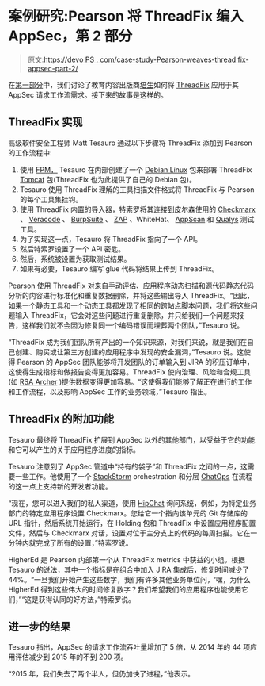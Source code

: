 # 案例研究:Pearson 将 ThreadFix 编入 AppSec，第 2 部分

> 原文:[https://devo PS . com/case-study-Pearson-weaves-thread fix-appsec-part-2/](https://devops.com/case-study-pearson-weaves-threadfix-appsec-part-2/)

在[第一部分](https://devops.com/2016/02/12/case-study-pearson-weaves-threadfix-appsec-part-1/)中，我们讨论了教育内容出版商[培生](https://www.pearson.com/)如何将 [ThreadFix](http://www.threadfix.org/) 应用于其 AppSec 请求工作流需求。接下来的故事是这样的。

## ThreadFix 实现

高级软件安全工程师 Matt Tesauro 通过以下步骤将 ThreadFix 添加到 Pearson 的工作流程中:

1.  使用 [FPM，](https://github.com/jordansissel/fpm) Tesauro 在内部创建了一个 [Debian Linux](https://www.debian.org/) 包来部署 ThreadFix [Tomcat](https://tomcat.apache.org/) 包(ThreadFix 也为此提供了自己的 Debian 包)。
2.  Tesauro 使用 ThreadFix 理解的工具扫描文件格式将 ThreadFix 与 Pearson 的每个工具集挂钩。
3.  使用 ThreadFix 内置的导入器，特索罗将其连接到皮尔森使用的 [Checkmarx](https://www.checkmarx.com/) 、 [Veracode](https://www.veracode.com/) 、 [BurpSuite](https://portswigger.net/burp/) 、 [ZAP](https://www.owasp.org/index.php/OWASP_Zed_Attack_Proxy_Project) 、WhiteHat、 [AppScan](https://www-03.ibm.com/software/products/en/appscan) 和 [Qualys](https://www.qualys.com/) 测试工具。
4.  为了实现这一点，Tesauro 将 ThreadFix 指向了一个 API。
5.  然后特索罗设置了一个 API 密匙。
6.  然后，系统被设置为获取测试结果。
7.  如果有必要，Tesauro 编写 glue 代码将结果上传到 ThreadFix。

Pearson 使用 ThreadFix 对来自手动评估、应用程序动态扫描和源代码静态代码分析的内容进行标准化和重复数据删除，并将这些输出导入 ThreadFix。“因此，如果一个静态工具和一个动态工具都发现了相同的跨站点脚本问题，我们将这些问题输入 ThreadFix，它会对这些问题进行重复删除，并只给我们一个问题来报告，这样我们就不会因为修复同一个编码错误而埋葬两个团队，”Tesauro 说。

“ThreadFix 成为我们团队所有产出的一个知识来源，对我们来说，就是我们在自己创建、购买或让第三方创建的应用程序中发现的安全漏洞，”Tesauro 说。这使得 Pearson 的 AppSec 团队能够将开发团队的订单输入到 JIRA 的积压订单中，这使得生成指标和做报告变得更加容易。ThreadFix 使向治理、风险和合规工具(如 [RSA Archer](http://www.emc.com/security/rsa-archer-governance-risk-compliance/index.htm) )提供数据变得更加容易。“这使得我们能够了解正在进行的工作和工作流程，以及影响 AppSec 工作的业务领域，”Tesauro 指出。

## ThreadFix 的附加功能

Tesauro 最终将 ThreadFix 扩展到 AppSec 以外的其他部门，以受益于它的功能和它可以产生的关于应用程序进度的指标。

Tesauro 注意到了 AppSec 管道中“持有的袋子”和 ThreadFix 之间的一点，这需要一些工作。他使用了一个 [StackStorm](https://stackstorm.com/) orchestration 和分层 [ChatOps](https://github.com/StackStorm/showcase-ansible-chatops) 在流程的这一点上支持新的开发者功能。

“现在，您可以进入我们的私人渠道，使用 [HipChat](https://www.hipchat.com/) 询问系统，例如，为特定业务部门的特定应用程序设置 Checkmarx。您给它一个指向该单元的 Git 存储库的 URL 指针，然后系统开始运行，在 Holding 包和 ThreadFix 中设置应用程序配置文件，然后与 Checkmarx 对话，设置对位于主分支上的代码的每周扫描。它在一分钟内就完成了所有的设置，”特索罗说。

HigherEd 是 Pearson 内部第一个从 ThreadFix metrics 中获益的小组。根据 Tesauro 的说法，其中一个指标是在组合中加入 JIRA 集成后，修复时间减少了 44%。“一旦我们开始产生这些数字，我们有许多其他业务单位问，‘嘿，为什么 HigherEd 得到这些伟大的时间修复数字？我们希望我们的应用程序也能使用它们，”“这是获得认同的好方法，”特索罗说。

## 进一步的结果

Tesauro 指出，AppSec 的请求工作流吞吐量增加了 5 倍，从 2014 年的 44 项应用评估减少到 2015 年的不到 200 项。

“2015 年，我们失去了两个半人，但仍加快了进程，”他表示。